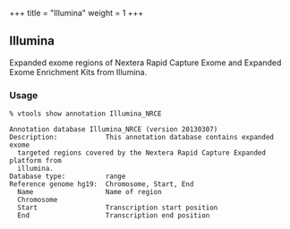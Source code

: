 
+++
title = "Illumina"
weight = 1
+++

## Illumina

Expanded exome regions of Nextera Rapid Capture Exome and Expanded Exome Enrichment Kits from Illumina. 



### Usage

    % vtools show annotation Illumina_NRCE  

    Annotation database Illumina_NRCE (version 20130307)
    Description:            This annotation database contains expanded exome
      targeted regions covered by the Nextera Rapid Capture Expanded platform from
      illumina.
    Database type:          range
    Reference genome hg19:  Chromosome, Start, End
      Name                  Name of region
      Chromosome
      Start                 Transcription start position
      End                   Transcription end position